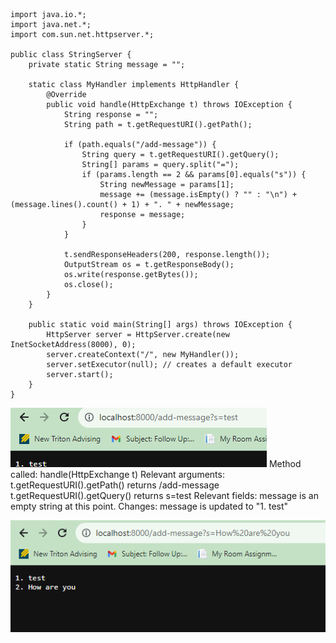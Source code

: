 ```
import java.io.*;
import java.net.*;
import com.sun.net.httpserver.*;

public class StringServer {
    private static String message = "";

    static class MyHandler implements HttpHandler {
        @Override
        public void handle(HttpExchange t) throws IOException {
            String response = "";
            String path = t.getRequestURI().getPath();

            if (path.equals("/add-message")) {
                String query = t.getRequestURI().getQuery();
                String[] params = query.split("=");
                if (params.length == 2 && params[0].equals("s")) {
                    String newMessage = params[1];
                    message += (message.isEmpty() ? "" : "\n") + (message.lines().count() + 1) + ". " + newMessage;
                    response = message;
                }
            }

            t.sendResponseHeaders(200, response.length());
            OutputStream os = t.getResponseBody();
            os.write(response.getBytes());
            os.close();
        }
    }

    public static void main(String[] args) throws IOException {
        HttpServer server = HttpServer.create(new InetSocketAddress(8000), 0);
        server.createContext("/", new MyHandler());
        server.setExecutor(null); // creates a default executor
        server.start();
    }
}
```

 ![Image](2-1.png)
 Method called: handle(HttpExchange t)
Relevant arguments:
t.getRequestURI().getPath() returns /add-message
t.getRequestURI().getQuery() returns s=test
Relevant fields:
message is an empty string at this point.
Changes:
message is updated to "1. test"

 ![Image](2-2.png)

